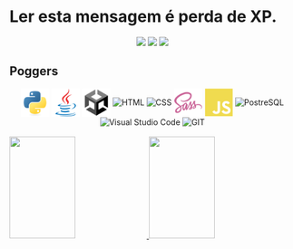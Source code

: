 # Ler esta mensagem é perda de XP.
<div align="center"> 
  <a href="https://www.linkedin.com/in/joão-pedro-droval/" target="_blank"><img src="https://img.shields.io/badge/-LinkedIn-%230077B5?style=for-the-badge&logo=linkedin&logoColor=white" target="_blank"></a> 
  <a href="https://pt.runescape.wiki/w/Usuário:PvM_Dragonic"><img src="https://img.shields.io/badge/RS Wiki PTBR-%23333?style=for-the-badge&logo=wikipedia&color=052b76&logoColor=white" target="_blank"></a>
  <a href="mailto:dragonicpvm@gmail.com"><img src="https://img.shields.io/badge/-dragonicpvm@gmail.com-%23333?style=for-the-badge&logo=gmail&color=11ab3a&logoColor=white" target="_blank"></a>
</div>

## Poggers
<div align="center"> 
  <img align="center" alt="Python" height="50" width="50" src="https://github.com/devicons/devicon/blob/master/icons/python/python-original.svg">
  <img align="center" alt="Java" height="50" width="50" src="https://github.com/devicons/devicon/blob/master/icons/java/java-original.svg">
  <img style="background-color:white" align="center" alt="JP Droval-Unity" height="50" width="50" src="https://github.com/devicons/devicon/blob/master/icons/unity/unity-original.svg">
  <img align="center" alt="HTML" height="50" width="50" src="https://camo.githubusercontent.com/89a4f052af35af3ae91139b0da6496483e00d4fb645589fc4d26cf95b42f8454/68747470733a2f2f63646e2e6a7364656c6976722e6e65742f67682f64657669636f6e732f64657669636f6e2f69636f6e732f68746d6c352f68746d6c352d706c61696e2d776f72646d61726b2e737667">
  <img align="center" alt="CSS" height="50" width="50" src="https://camo.githubusercontent.com/b3ce9472d369cacc72c37b7be98298b051836c138eada89587178fbd41939043/68747470733a2f2f63646e2e6a7364656c6976722e6e65742f67682f64657669636f6e732f64657669636f6e2f69636f6e732f637373332f637373332d706c61696e2d776f72646d61726b2e737667">
  <img align="center" alt="SASS" height="50" width="50" src="https://github.com/devicons/devicon/blob/master/icons/sass/sass-original.svg">
  <img align="center" alt="JavaScript" height="50" width="50" src="https://raw.githubusercontent.com/devicons/devicon/master/icons/javascript/javascript-plain.svg">
  <img align="center" alt="PostreSQL" height="50" width="50" src="https://cdn.jsdelivr.net/gh/devicons/devicon/icons/postgresql/postgresql-plain-wordmark.svg">
  <img align="center" alt="Visual Studio Code" height="50" width="50"src="https://cdn.jsdelivr.net/gh/devicons/devicon/icons/vscode/vscode-original.svg">
  <img align="center" alt="GIT" height="50" width="50"src="https://cdn.jsdelivr.net/gh/devicons/devicon/icons/git/git-original.svg">
</div> 
<br>
<div>
  <a href="https://github.com/PvMDragonic">
  <img width="48%" height="180rem"src="https://github-readme-stats.vercel.app/api?username=PvMDragonic&show_icons=true&theme=tokyonight&include_all_commits=true&count_private=true"/>
  <img width="48%" height="180rem" src="https://github-readme-stats.vercel.app/api/top-langs/?username=PvMDragonic&layout=compact&langs_count=7&theme=tokyonight"/>
</div>
